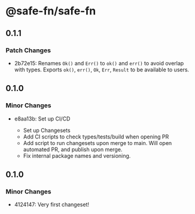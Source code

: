 # @safe-fn/safe-fn

## 0.1.1

### Patch Changes

- 2b72e15: Renames `Ok()` and `Err()` to `ok()` and `err()` to avoid overlap with types. Exports `ok()`, `err()`, `Ok`, `Err`, `Result` to be available to users.

## 0.1.0

### Minor Changes

- e8aa13b: Set up CI/CD

  - Set up Changesets
  - Add CI scripts to check types/tests/build when opening PR
  - Add script to run changesets upon merge to main. Will open automated PR, and publish upon merge.
  - Fix internal package names and versioning.

## 0.1.0

### Minor Changes

- 4124147: Very first changeset!
